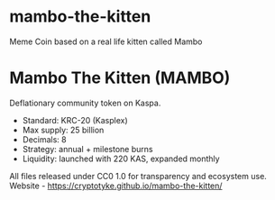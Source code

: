# mambo-the-kitten
Meme Coin based on a real life kitten called Mambo

# Mambo The Kitten (MAMBO)

Deflationary community token on Kaspa.

- Standard: KRC-20 (Kasplex)
- Max supply: 25 billion
- Decimals: 8
- Strategy: annual + milestone burns
- Liquidity: launched with 220 KAS, expanded monthly

All files released under CC0 1.0 for transparency and ecosystem use.
Website - https://cryptotyke.github.io/mambo-the-kitten/
